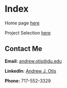 # Index
Home page [here](https://github.com/JAMPS657/Advanced_Programming_Projects)

Project Selection [here](https://github.com/JAMPS657/Advanced_Programming_Projects/tree/main/Projects)

## Contact Me
**Email:** andrew.otis@du.edu

**LinkedIn:** [Andrew J. Otis](https://www.linkedin.com/in/andrew-james-otis/)

**Phone:** 717-552-3329
